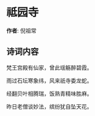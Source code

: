# 祗园寺

**作者**: 倪祖常

## 诗词内容

梵王宫殿有仙家，曾此瑶觞醉碧霞。

雨过石坛寒象纬，风来祇寺委龙蛇。

经翻贝叶相腾瑞，饭熟青精味胜麻。

昨日老僧谈妙法，缤纷犹自坠天花。

